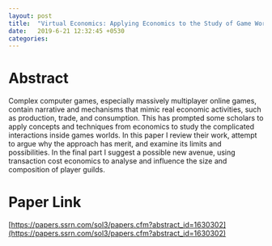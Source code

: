 ```yaml
---
layout: post
title:  "Virtual Economics: Applying Economics to the Study of Game Worlds - Lehdonvirta (2010)"
date:   2019-6-21 12:32:45 +0530
categories:
---
```

# Abstract

Complex computer games, especially massively multiplayer online games, contain narrative and mechanisms that mimic real economic activities, such as production, trade, and consumption. This has prompted some scholars to apply concepts and techniques from economics to study the complicated interactions inside games worlds. In this paper I review their work, attempt to argue why the approach has merit, and examine its limits and possibilities. In the final part I suggest a possible new avenue, using transaction cost economics to analyse and influence the size and composition of player guilds.

# Paper Link
[https://papers.ssrn.com/sol3/papers.cfm?abstract_id=1630302](https://papers.ssrn.com/sol3/papers.cfm?abstract_id=1630302)